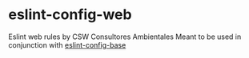 # eslint-config-web
Eslint web rules by CSW Consultores Ambientales
Meant to be used in conjunction with [eslint-config-base](https://github.com/cswcl/eslint-config-base)
